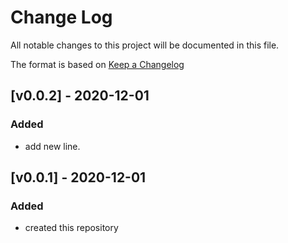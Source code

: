# Change Log
All notable changes to this project will be documented in this file.

The format is based on [Keep a Changelog](http://keepachangelog.com/)

## [v0.0.2] - 2020-12-01
### Added
- add new line.

## [v0.0.1] - 2020-12-01
### Added
- created this repository
